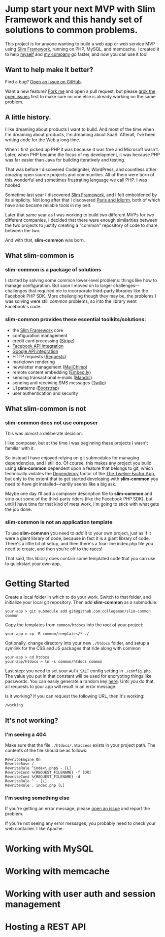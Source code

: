 # Jump start your next MVP with Slim Framework and this handy set of solutions to common problems.  

This project is for anyone wanting to build a web app or web service MVP using 
[Slim Framework](http://slimframework.com), running on PHP, MySQL, and memcache. 
I created it to help [myself](http://twitter.com/collegeman) and [my company](http://fatpandadev.com) go faster,
and now you can use it too!

## Want to help make it better?

Find a bug? [Open an issue on GitHub](https://github.com/collegeman/slim-common/issues).

Want a new feature? [Fork me](https://github.com/collegeman/slim-common/fork) and open
a pull request, but please [grok the open issues](https://github.com/collegeman/slim-common/issues) first 
to make sure no one else is already working on the same problem.

## A little history.

I like dreaming about products I want to build. And most of the time when I'm dreaming about
products, I'm dreaming about SaaS. Afterall, I've been writing code for the Web a long time.

When I first picked up PHP it was because it was free and Microsoft wasn't. Later, when
PHP became the focus of my development, it was because PHP was far easier than Java
for building iteratively and testing.

That was before I discovered CodeIgniter, WordPress, and countless other amazing open
source projects and communities. All of them were born of this wonderful and sometimes 
frustrating language we call PHP. I was hooked.

Sometime last year I discovered [Slim Framework](http://slimframework.com), and I felt emboldened 
by its simplicity. Not long after that I discovered [Paris and Idiorm](http://j4mie.github.io/idiormandparis/), 
both of which have also became reliable tools in my belt.

Later that same year as I was working to build two different MVPs for two different companies,
I decided that there were enough similarities between the two projects to justify creating
a "common" repository of code to share between the two.

And with that, **slim-common** was born.

## What slim-common is

### slim-common is a package of solutions

I started by solving some common lower-level problems: things like how to manage configuration. But
soon I moved on to larger challenges&mdash;challenges that required me to incorporate third-party
libraries like the Facebook PHP SDK. More challenging though they may be, the problems I was solving were still
*common* problems, so into the library went Facebook's code.

### slim-common provides these essential toolkits/solutions:

* the [Slim Framework](https://github.com/codeguy/Slim) core
* configuration management
* credit card processing ([Stripe](https://github.com/stripe/stripe-php))
* [Facebook API integration](https://github.com/facebook/facebook-php-sdk)
* [Google API integration](https://github.com/google/google-api-php-client)
* HTTP requests ([Requests](https://github.com/rmccue/Requests))
* markdown rendering
* newsletter management ([MailChimp](http://apidocs.mailchimp.com/api/mcapi_php_changelog.php))
* remote content embedding ([Embed.ly](http://embed.ly))
* sending transactional e-mails ([Mandril](https://packagist.org/packages/mandrill/mandrill))
* sending and receiving SMS messages ([Twilio](http://twilio.com))
* UI patterns ([Bootstrap](http://getbootstrap.com))
* user authentication and security

## What slim-common is not

### slim-common does not use composer

This was *almost* a deliberate decision. 

I like composer, but at the time I was beginning these projects I wasn't familiar with it. 

So instead I have enjoyed relying on git submodules for managing dependencies, and I still do. 
Of course, this makes any project you build using **slim-common** dependent upon a feature that belongs 
to git, which technically violates the [Dependency](http://12factor.net/dependencies)
factor of the [The Twelve-Factor App](http://12factor.net/), but only to the extent that to
get started developing with **slim-common** you need to have git installed&mdash;hardly seems
like a big ask.

Maybe one day I'll add a composer description file to **slim-common** and strip out some of
the third-party riders (like the Facebook PHP SDK), but until I have time for that kind of
meta work, I'm going to stick with what gets the job done. 

### slim-common is not an application template

To use **slim-common** you need to *add* it to your own project, just as if it were a 
giant library of code, because in fact it is a giant library of code. There's a little bit
of setup, and then there's a four-line index.php file you need to create, and then you're
off to the races!

That said, this library does contain some templated code that you can use to quickstart your own app.

# Getting Started

Create a local folder in which to do your work. Switch to that folder, and initialize your 
local git repository. Then add **slim-common** as a submodule:

    your-app > git submodule add git@github.com:collegeman/slim-common common

Copy the templates from `common/htdocs` into the root of your project:

    your-app > cp -R common/templates/* ./

Optionally, change directory into your new `./htdocs` folder, and setup a symlink 
for the CSS and JS packages that ride along with common

    your-app > cd htdocs
    your-app/htdocs > ln -s common/htdocs common

Last step: you need to set your `AUTH_SALT` config setting in `./config.php`. The
value you put in that constant will be used for encrypting things like passwords.
You can easily generate a random key [here](http://randomkeygen.com/).
Until you do that, all requests to your app will result in an error message.

Is it working? If you can request the following URL, then it's working:

    /working

## It's not working?

### I'm seeing a 404

Make sure that the file `./htdocs/.htaccess` exists in your project path. The contents of the file should be as follows:

    RewriteEngine On
    RewriteBase /
    RewriteRule ^index\.php$ - [L]
    RewriteCond %{REQUEST_FILENAME} -f [OR]
    RewriteCond %{REQUEST_FILENAME} -d
    RewriteRule ^ - [L]
    RewriteRule . index.php [L]

### I'm seeing something else

If you're getting an error message, please [open an issue](https://github.com/collegeman/slim-common/issues) and report the problem.

If you're not seeing any error messages, you probably need to check your web container. I like Apache.

# Working with MySQL

# Working with memcache

# Working with user auth and session management

# Hosting a REST API
